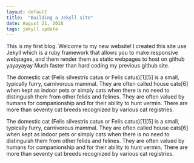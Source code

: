 ```yaml
---
layout: default
title:  "Building a Jekyll site"
date: August 21, 2018
tags: jekyll update
---
```

This is my first blog. Welcome to my new website! I created this site use Jekyll which is a ruby framework that allows you to make responsive webpages, and them render them as static webpages to host on github yayayayay Much faster than hard coding my previous github site. 

The domestic cat (Felis silvestris catus or Felis catus)[1][5] is a small, typically furry, carnivorous mammal. They are often called house cats[6] when kept as indoor pets or simply cats when there is no need to distinguish them from other felids and felines. They are often valued by humans for companionship and for their ability to hunt vermin. There are more than seventy cat breeds recognized by various cat registries.

The domestic cat (Felis silvestris catus or Felis catus)[1][5] is a small, typically furry, carnivorous mammal. They are often called house cats[6] when kept as indoor pets or simply cats when there is no need to distinguish them from other felids and felines. They are often valued by humans for companionship and for their ability to hunt vermin. There are more than seventy cat breeds recognized by various cat registries.


